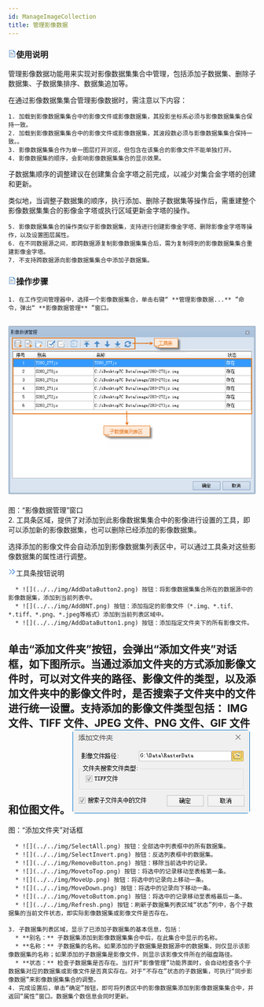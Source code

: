 ```yaml
---
id: ManageImageCollection
title: 管理影像数据
---
```

### ![](../../img/read.gif)使用说明

管理影像数据功能用来实现对影像数据集集合中管理，包括添加子数据集、删除子数据集、子数据集排序、数据集追加等。

在通过影像数据集集合管理影像数据时，需注意以下内容：

    1. 加载到影像数据集集合中的影像文件或影像数据集，其投影坐标系必须与影像数据集集合保持一致。
    2. 加载到影像数据集集合中的影像文件或影像数据集，其波段数必须与影像数据集集合保持一致。。
    3. 影像数据集集合作为单一图层打开浏览，但包含在该集合的影像文件不能单独打开。
    4. 影像数据集的顺序，会影响影像数据集集合的显示效果。 

子数据集顺序的调整建议在创建集合金字塔之前完成，以减少对集合金字塔的创建和更新。

类似地，当调整子数据集的顺序，执行添加、删除子数据集等操作后，需重建整个影像数据集集合的影像金字塔或执行区域更新金字塔的操作。

    5. 影像数据集集合的操作类似于影像数据集，支持进行创建影像金字塔、删除影像金字塔等操作，以及设置图层属性。
    6. 在不同数据源之间，即跨数据源复制影像数据集集合后，需为复制得到的影像数据集集合重建影像金字塔。
    7. 不支持跨数据源向影像数据集集合中添加子数据集。

### ![](../../img/read.gif)操作步骤

    1. 在工作空间管理器中，选择一个影像数据集合，单击右键“ **管理影像数据...** ”命令，弹出“ **影像数据管理** ”窗口。
![](img/SettingDia.png)  
---  
图：“影像数据管理”窗口  
    2. 工具条区域，提供了对添加到此影像数据集集合中的影像进行设置的工具，即可以添加新的影像数据集，也可以删除已经添加的影像数据集。 

选择添加的影像文件会自动添加到影像数据集列表区中，可以通过工具条对这些影像数据集的属性进行调整。

![](img/close.gif)工具条按钮说明

      * ![](../../img/AddDataButton2.png) 按钮：将影像数据集集合所在的数据源中的影像数据集，添加到当前列表中。 
      * ![](../../img/AddBNT.png) 按钮：添加指定的影像文件（*.img、*.tif、*.tiff、*.png、*.jpeg等格式）添加到当前列表区域中。 
      * ![](../../img/AddDataButton1.png) 按钮：添加指定文件夹下的所有影像文件。 

单击“添加文件夹”按钮，会弹出“添加文件夹”对话框，如下图所示。当通过添加文件夹的方式添加影像文件时，可以对文件夹的路径、影像文件的类型，以及添加文件夹中的影像文件时，是否搜索子文件夹中的文件进行统一设置。支持添加的影像文件类型包括：
IMG 文件、TIFF 文件、JPEG 文件、PNG 文件、GIF 文件和位图文件。  ![](img/AddFolderSetting.png)  
---  
图：“添加文件夹”对话框  
  
      * ![](../../img/SelectAll.png) 按钮：全部选中列表框中的所有数据集。 
      * ![](../../img/SelectInvert.png) 按钮：反选列表框中的数据集。 
      * ![](../../img/RemoveButton.png) 按钮：移除当前选中的记录。 
      * ![](../../img/MovetoTop.png) 按钮：将选中的记录移动至表格第一条。 
      * ![](../../img/MoveUp.png) 按钮：将选中的记录向上移动一条。 
      * ![](../../img/MoveDown.png) 按钮：将选中的记录向下移动一条。 
      * ![](../../img/MovetoButtom.png) 按钮：将选中的记录移动至表格最后一条。
      * ![](../../img/Refresh.png) 按钮：刷新子数据集列表区域“状态”列中，各个子数据集的当前文件状态，即实际影像数据集或影像文件是否存在。

    3. 子数据集列表区域，显示了已添加子数据集的基本信息，包括： 
      * **别名：** 子数据集添加到影像数据集集合中后，在此集合中显示的名称。
      * **名称：** 子数据集的名称。如果添加的子数据集是数据源中的数据集，则仅显示该影像数据集的名称；如果添加的子数据集是影像文件，则显示该影像文件所在的磁盘路径。
      * **状态：** 检查子数据集是否存在。当打开“影像管理”功能界面时，会自动检查各个子数据集对应的数据集或影像文件是否真实存在。对于“不存在”状态的子数据集，可执行“同步影像数据”来影像数据集集合的调整。
    4. 完成设置后，单击“确定”按钮，即可将列表区中的影像数据集添加到影像数据集集合中，并返回“属性”窗口。数据集个数信息会同时更新。



